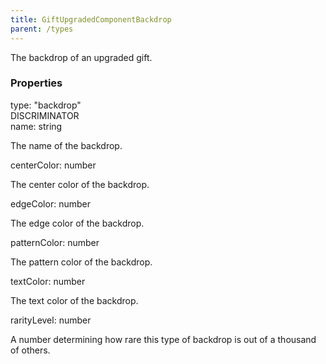 ```yaml
---
title: GiftUpgradedComponentBackdrop
parent: /types
---
```


The backdrop of an upgraded gift.


### Properties

<div class="flex flex-col gap-3"><div><div class="flex gap-2"><div class="font-mono p" id="p_type" data-anchor><span class="font-bold">type</span><span class="opacity-50">:</span> <span>&quot;backdrop&quot;</span></div><div class="flex items-center"><div class="bg-dbt px-1.5 rounded-md select-none text-fgt text-[10px]">DISCRIMINATOR</div></div></div></div><div><div class="flex gap-2"><div class="font-mono p" id="p_name" data-anchor><span class="font-bold">name</span><span class="opacity-50">:</span> <span>string</span></div></div><div class="pl-3"><div class="no-margin">

The name of the backdrop.

</div></div></div><div><div class="flex gap-2"><div class="font-mono p" id="p_centerColor" data-anchor><span class="font-bold">centerColor</span><span class="opacity-50">:</span> <span>number</span></div></div><div class="pl-3"><div class="no-margin">

The center color of the backdrop.

</div></div></div><div><div class="flex gap-2"><div class="font-mono p" id="p_edgeColor" data-anchor><span class="font-bold">edgeColor</span><span class="opacity-50">:</span> <span>number</span></div></div><div class="pl-3"><div class="no-margin">

The edge color of the backdrop.

</div></div></div><div><div class="flex gap-2"><div class="font-mono p" id="p_patternColor" data-anchor><span class="font-bold">patternColor</span><span class="opacity-50">:</span> <span>number</span></div></div><div class="pl-3"><div class="no-margin">

The pattern color of the backdrop.

</div></div></div><div><div class="flex gap-2"><div class="font-mono p" id="p_textColor" data-anchor><span class="font-bold">textColor</span><span class="opacity-50">:</span> <span>number</span></div></div><div class="pl-3"><div class="no-margin">

The text color of the backdrop.

</div></div></div><div><div class="flex gap-2"><div class="font-mono p" id="p_rarityLevel" data-anchor><span class="font-bold">rarityLevel</span><span class="opacity-50">:</span> <span>number</span></div></div><div class="pl-3"><div class="no-margin">

A number determining how rare this type of backdrop is out of a thousand of others.

</div></div></div></div>

